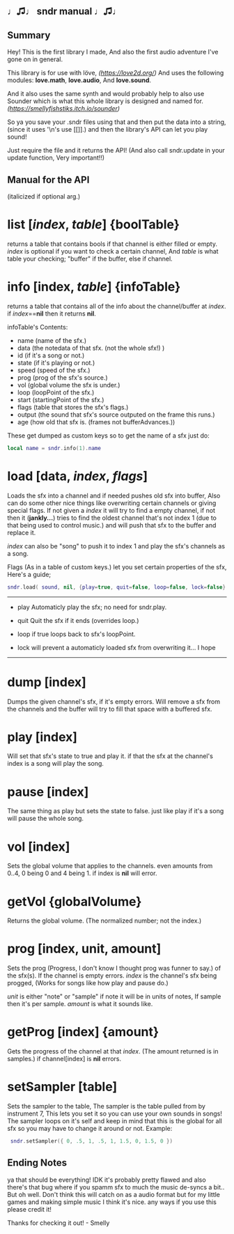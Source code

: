 **♩♫♩ sndr manual ♩♫♩**
-----------------------

Summary
-------

Hey! This is the first library I made,
And also the first audio adventure I've gone on in general.

This library is for use with löve, *(https://love2d.org/)*
And uses the following modules: **love.math**, **love.audio**, And **love.sound**.

And it also uses the same synth and would probably help to also use
Sounder which is what this whole library
is designed and named for. *(https://smellyfishstiks.itch.io/sounder)*

So ya you save your .sndr files using that and then put the data into a string,
(since it uses '\n's use [[]].)
and then the library's API can let you play sound!


Just require the file and it returns the API!
(And also call sndr.update in your update function, Very important!!)

Manual for the API
------------------
(italicized if optional arg.)



list [*index*, *table*] {boolTable}
===================================
returns a table that contains bools if that channel is either filled or empty.
*index* is optional if you want to check a certain channel,
And *table* is what table your checking; "buffer" if the buffer, else if channel.



info [index, *table*] {infoTable}
=================================
returns a table that contains all of the info about the channel/buffer at *index*.
if *index*==**nil** then it returns **nil**.

infoTable's Contents:
- name (name of the sfx.)
- data (the notedata of that sfx. (not the whole sfx!) )
- id (if it's a song or not.)
- state (if it's playing or not.)
- speed (speed of the sfx.)
- prog (prog of the sfx's source.)
- vol (global volume the sfx is under.)
- loop (loopPoint of the sfx.)
- start (startingPoint of the sfx.)
- flags (table that stores the sfx's flags.)
- output (the sound that sfx's source outputed on the frame this runs.)
- age (how old that sfx is. (frames not bufferAdvances.))

These get dumped as custom keys so to get the name of a sfx just do:
```lua
local name = sndr.info(1).name
```



load [data, *index*, *flags*]
=============================
Loads the sfx into a channel and if needed pushes old sfx into buffer,
Also can do some other nice things like overwriting certain
channels or giving special flags.
If not given a *index* it will try to find a empty channel, if not then
it (**jankly...**) tries to find the oldest channel
that's not index 1 (due to that being used to control music.)
and will push that sfx to the buffer and replace it.

*index* can also be "song" to push it to index 1 and play the sfx's channels
as a song.

Flags (As in a table of custom keys.) let you set certain properties of the sfx,
Here's a guide;
```lua
sndr.load( sound, nil, {play=true, quit=false, loop=false, lock=false} )
```

---------------------------------------------------
 - play
 Automaticly play the sfx; no need for sndr.play.
 
 - quit
 Quit the sfx if it ends (overrides loop.)
 
 - loop
 if true loops back to sfx's loopPoint.
 
 - lock
 will prevent a automaticly loaded sfx from overwriting it... I hope
---------------------------------------------------



dump [index]
============
Dumps the given channel's sfx, if it's empty errors.
Will remove a sfx from the channels and the buffer will try to fill that
space with a buffered sfx.



play [index]
============
Will set that sfx's state to true and play it.
if that the sfx at the channel's index is a song will play the song.



pause [index]
=============
The same thing as play but sets the state to false.
just like play if it's a song will pause the whole song.



vol [index]
===========
Sets the global volume that applies to the channels.
even amounts from 0..4, 0 being 0 and 4 being 1.
if index is **nil** will error.



getVol {globalVolume}
=====================
Returns the global volume.
(The normalized number; not the index.)



prog [index, unit, amount]
=========================
Sets the prog (Progress, I don't know I thought prog was funner to say.) of the sfx(s).
If the channel is empty errors.
*index* is the channel's sfx being progged, (Works for songs like how play and pause do.)

*unit* is either "note" or "sample" if note it will be in units of notes,
If sample then it's per sample.
*amount* is what it sounds like.



getProg [index] {amount}
========================
Gets the progress of the channel at that *index*.
(The amount returned is in samples.)
if channel[index] is **nil** errors.



setSampler [table]
==================
Sets the sampler to the table,
The sampler is the table pulled from by instrument 7,
This lets you set it so you can use your own sounds in songs!
The sampler loops on it's self and keep in mind that this is the global for all sfx so you may
have to change it around or not. Example:
```lua
 sndr.setSampler({ 0, .5, 1, .5, 1, 1.5, 0, 1.5, 0 })
```



Ending Notes
------------
ya that should be everything! IDK it's probably pretty
flawed and also there's that bug where if you spamm sfx to much the music de-syncs a bit..
But oh well.
Don't think this will catch on as a audio format but for my little games and
making simple music I think it's nice. any ways if you use this please credit it!

Thanks for checking it out! - Smelly

